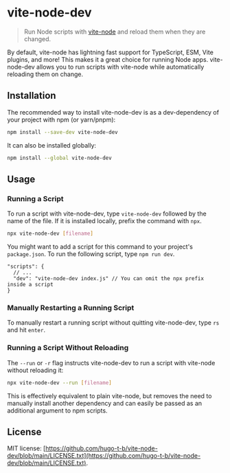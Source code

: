 # vite-node-dev

> Run Node scripts with [vite-node](https://www.npmjs.com/package/vite-node) and reload them when they are changed.

By default, vite-node has lightning fast support for TypeScript, ESM, Vite plugins, and more! This makes it a great choice for running Node apps. vite-node-dev allows you to run scripts with vite-node while automatically reloading them on change.

## Installation

The recommended way to install vite-node-dev is as a dev-dependency of your project with npm (or yarn/pnpm):

```bash
npm install --save-dev vite-node-dev
```

It can also be installed globally:

```bash
npm install --global vite-node-dev
```

## Usage

### Running a Script

To run a script with vite-node-dev, type `vite-node-dev` followed by the name of the file. If it is installed locally, prefix the command with `npx`.

```bash
npx vite-node-dev [filename]
```

You might want to add a script for this command to your project's `package.json`. To run the following script, type `npm run dev`.

```jsonc
"scripts": {
  // ...
  "dev": "vite-node-dev index.js" // You can omit the npx prefix inside a script
}
```

### Manually Restarting a Running Script

To manually restart a running script without quitting vite-node-dev, type `rs` and hit `enter`.

### Running a Script Without Reloading

The `--run` or `-r` flag instructs vite-node-dev to run a script with vite-node without reloading it: 

```bash
npx vite-node-dev --run [filename]
```

This is effectively equivalent to plain vite-node, but removes the need to manually install another dependency and can easily be passed as an additional argument to npm scripts.

## License

MIT license: [https://github.com/hugo-t-b/vite-node-dev/blob/main/LICENSE.txt](https://github.com/hugo-t-b/vite-node-dev/blob/main/LICENSE.txt).
